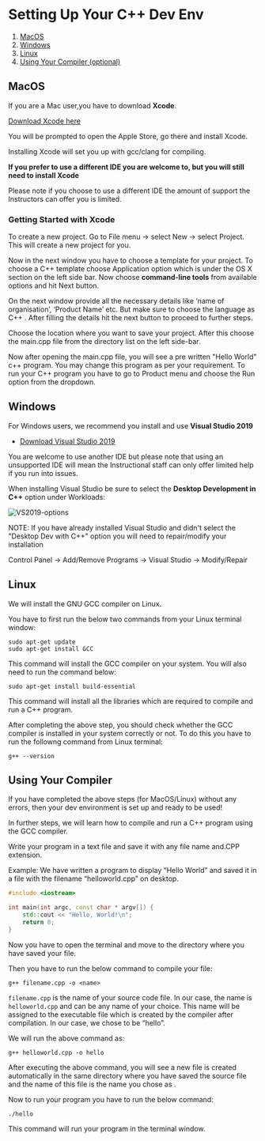 # Setting Up Your C++ Dev Env

1. [MacOS](https://github.com/Ashcoca/cpp-dev-environment/blob/master/README.md#macos)
2. [Windows](https://github.com/Ashcoca/cpp-dev-environment/blob/master/README.md#windows)
3. [Linux](https://github.com/Ashcoca/cpp-dev-environment/blob/master/README.md#linux)
4. [Using Your Compiler (optional)](https://github.com/Ashcoca/cpp-dev-environment/blob/master/README.md#using-your-compiler)


## MacOS

If you are a Mac user,you have to download **Xcode**. 

[Download Xcode here](https://apps.apple.com/us/app/xcode/id497799835?mt=12)

You will be prompted to open the Apple Store, go there and install Xcode.

Installing Xcode will set you up with gcc/clang for compiling. 

**If you prefer to use a different IDE you are welcome to, but you will still need to install Xcode**

Please note if you choose to use a different IDE the amount of support the Instructors can offer you is limited.

### Getting Started with Xcode

To create a new project. Go to File menu -> select New -> select Project. This will create a new project for you.

Now in the next window you have to choose a template for your project. To choose a C++ template choose Application option which is under the OS X section on the left side bar. Now choose **command-line tools** from available options and hit Next button.

On the next window provide all the necessary details like ‘name of organisation’, ‘Product Name’ etc. But make sure to choose the language as C++ . After filling the details hit the next button to proceed to further steps.

Choose the location where you want to save your project. After this choose the main.cpp file from the directory list on the left side-bar.

Now after opening the main.cpp file, you will see a pre written "Hello World" c++ program. You may change this program as per your requirement. To run your C++ program you have to go to Product menu and choose the Run option from the dropdown.


## Windows

For Windows users, we recommend you install and use **Visual Studio 2019**

- [Download Visual Studio 2019](https://visualstudio.microsoft.com/downloads/)

You are welcome to use another IDE but please note that using an unsupported IDE will mean the Instructional staff can only offer limited help if you run into issues.

When installing Visual Studio be sure to select the **Desktop Development in C++** option under Workloads:

![VS2019-options](https://user-images.githubusercontent.com/40476562/87713294-d0134b00-c75e-11ea-8f91-28b76a7c98fa.png)

NOTE: If you have already installed Visual Studio and didn't select the "Desktop Dev with C++" option you will need to repair/modify your installation

Control Panel -> Add/Remove Programs -> Visual Studio -> Modify/Repair


## Linux

We will install the GNU GCC compiler on Linux.

You have to first run the below two commands from your Linux terminal window:
```
sudo apt-get update
sudo apt-get install GCC
```
This command will install the GCC compiler on your system. You will also need to run the command below:

```
sudo apt-get install build-essential
```

This command will install all the libraries which are required to compile and run a C++ program.

After completing the above step, you should check whether the GCC compiler is installed in your system correctly or not. To do this you have to run the followng command from Linux terminal:

```
g++ --version
```

## Using Your Compiler

If you have completed the above steps (for MacOS/Linux) without any errors, then your dev environment is set up and ready to be used! 

In further steps, we will learn how to compile and run a C++ program using the GCC compiler.

Write your program in a text file and save it with any file name and.CPP extension. 

Example: We have written a program to display “Hello World” and saved it in a file with the filename “helloworld.cpp” on desktop.

```cpp
#include <iostream>

int main(int argc, const char * argv[]) {
    std::cout << "Hello, World!\n";
    return 0;
}
```

Now you have to open the terminal and move to the directory where you have saved your file. 

Then you have to run the below command to compile your file:

```
g++ filename.cpp -o <name>
```

`filename.cpp` is the name of your source code file. In our case, the name is `helloworld.cpp` and <name> can be any name of your choice. This name will be assigned to the executable file which is created by the compiler after compilation. In our case, we chose <name> to be “hello”.

We will run the above command as:

```
g++ helloworld.cpp -o hello
```

After executing the above command, you will see a new file is created automatically in the same directory where you have saved the source file and the name of this file is the name you chose as <name>.

Now to run your program you have to run the below command:

```
./hello
```

This command will run your program in the terminal window.
